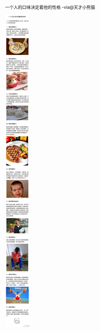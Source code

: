 


一个人的口味决定着他的性格 -via@天才小熊猫

![a269a61a5bed4a12b2ba97d136ea8fab.jpg](https://raw.githubusercontent.com/wxlzmt/cdn1/master/ext/qw/groups/40038/a269a61a5bed4a12b2ba97d136ea8fab.jpg)



